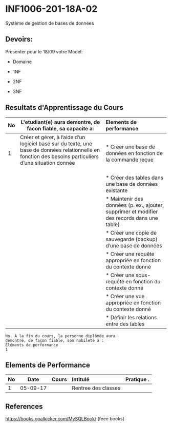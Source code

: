 # INF1006-201-18A-02
Système de gestion de bases de données

## Devoirs:

Presenter pour le 18/09 votre Model:

* Domaine

* 1NF

* 2NF

* 3NF

## Resultats d'Apprentissage du Cours

|No|L'etudiant(e) aura demontre, de facon fiable, sa capacite a:      |          Elements de performance                               | 
|--|------------------------------------------------------------------|:---------------------------------------------------------------| 
| 1| Créer et gérer, à l’aide d’un logiciel basé sur du texte, une base de données relationnelle en fonction des besoins particuliers d’une situation donnée                                                | * Créer une base de données en fonction de la commande reçue
|  |                                                                  | * Créer des tables dans une base de données existante
|  |                                                                  | * Maintenir des données (p. ex., ajouter, supprimer et modifier des records dans une table) |
|  |                                                                  | * Créer une copie de sauvegarde (backup) d’une base de données |
|  |                                                                  | * Créer une requête appropriée en fonction du contexte donné   |
|  |                                                                  | * Créer une sous-requête en fonction du contexte donné         | 
|  |                                                                  | * Créer une vue appropriée en fonction du contexte donné       |
|  |                                                                  | * Définir les relations entre des tables                       |

```
No. À la fin du cours, la personne diplômée aura
démontré, de façon fiable, son habileté à :
Éléments de performance
1 
```

## Elements de Performance

|No| Date   | Cours                       | Intitulé                                |  Pratique .                            |
|--|--------|:----------------------------|:----------------------------------------|:---------------------------------------|
| 1|05-09-17|                             | Rentree des classes                     |                                        |


## References

https://books.goalkicker.com/MySQLBook/ (feee books)
